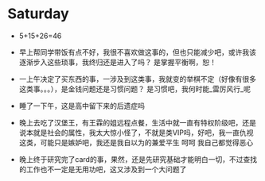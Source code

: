 # Saturday

- 5+15+26=46

- 早上帮同学带饭有点不好，我很不喜欢做这事的，但也只能减少吧，或许我该逐渐步入这些琐事，我终归还是进入了吗？ 是掌握平衡啊，恕！
- 一上午决定了买东西的事，一涉及到这类事，我就变的举棋不定（好像有很多这类事。。。），是金钱问题还是习惯问题？ 是习惯吧，我何时能_雷厉风行_呢
- 睡了一下午，这是高中留下来的后遗症吗
- 晚上去吃了汉堡王，有王霖的姐远程点餐，生活中就一直有特权阶级吧，还是说本就是社会的属性，我太大惊小怪了，不就是类VIP吗，好吧，我一直仇视这类，可能只是嫉妒吧，我还是我自以为的兼爱平生  呵呵 我自己都觉得恶心
- 晚上终于研究完了card的事，果然，还是先研究基础才能明白一切，不过查找的工作也不一定是无用功吧，这又涉及到一个大问题了

